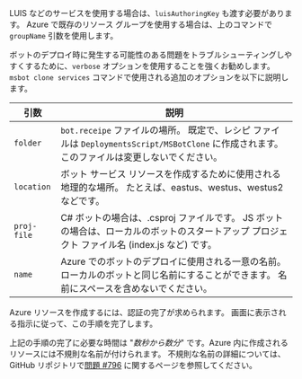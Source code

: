 LUIS などのサービスを使用する場合は、`luisAuthoringKey` も渡す必要があります。 Azure で既存のリソース グループを使用する場合は、上のコマンドで `groupName` 引数を使用します。

ボットのデプロイ時に発生する可能性のある問題をトラブルシューティングしやすくするために、`verbose` オプションを使用することを強くお勧めします。 `msbot clone services` コマンドで使用される追加のオプションを以下に説明します。

| 引数    | 説明 |
|--------------|-------------|
| `folder`     | `bot.receipe` ファイルの場所。 既定で、レシピ ファイルは `DeploymentsScript/MSBotClone` に作成されます。 このファイルは変更しないでください。|
| `location`   | ボット サービス リソースを作成するために使用される地理的な場所。 たとえば、eastus、westus、westus2 などです。|
| `proj-file`  | C# ボットの場合は、.csproj ファイルです。 JS ボットの場合は、ローカルのボットのスタートアップ プロジェクト ファイル名 (index.js など) です。|
| `name`       | Azure でのボットのデプロイに使用される一意の名前。 ローカルのボットと同じ名前にすることができます。 名前にスペースを含めないでください。|

Azure リソースを作成するには、認証の完了が求められます。 画面に表示される指示に従って、この手順を完了します。

上記の手順の完了に必要な時間は "_数秒から数分_" です。Azure 内に作成されるリソースには不規則な名前が付けられます。 不規則な名前の詳細については、GitHub リポジトリで[問題 #796](https://github.com/Microsoft/botbuilder-tools/issues/796) に関するページを参照してください。
